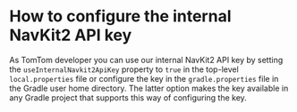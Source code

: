 # How to configure the internal NavKit2 API key

As TomTom developer you can use our internal NavKit2 API key by setting the
`useInternalNavkit2ApiKey` property to `true` in the top-level `local.properties` file or
configure the key in the `gradle.properties` file in the Gradle user home directory. The latter
option makes the key available in any Gradle project that supports this way of configuring the key.
